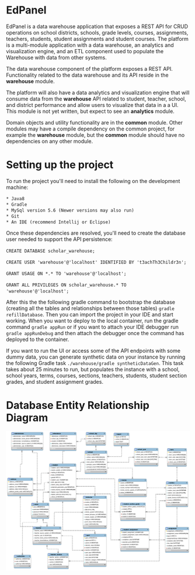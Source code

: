 EdPanel
================
EdPanel is a data warehouse application that exposes a REST API for CRUD operations on school districts, schools, grade levels, courses, assignments, teachers, students, student assignments and student courses. The platform is a multi-module application with a data warehouse, an analytics and visualization engine, and an ETL component used to populate the Warehouse with data from other systems.

The data warehouse component of the platform exposes a REST API. Functionality related to the data warehouse and its API reside in the **warehouse** module.

The platform will also have a data analytics and visualization engine that will consume data from the **warehouse** API related to student, teacher, school, and district performance and allow users to visualize that data in a a UI.  This module is not yet written, but expect to see an **analytics** module.

Domain objects and utility functionality are in the **common** module.  Other modules may have a compile dependency on the common project, for example the **warehouse** module, but the **common** module should have no dependencies on any other module.

Setting up the project
================
To run the project you'll need to install the following on the development machine:

    * Java8
    * Gradle
    * MySql version 5.6 (Newer versions may also run)
    * Git
    * An IDE (recommend Intellij or Eclipse)
    
Once these dependencies are resolved, you'll need to create the database user needed to support the API persistence:

`CREATE DATABASE scholar_warehouse;`

`CREATE USER 'warehouse'@'localhost' IDENTIFIED BY 't3achTh3Childr3n';`

`GRANT USAGE ON *.* TO 'warehouse'@'localhost';`

`GRANT ALL PRIVILEGES ON scholar_warehouse.* TO 'warehouse'@'localhost';`

After this the the following gradle command to bootstrap the database (creating all the tables and relationships between those tables) `gradle refillDatabase`. Then you can import the project in your IDE and start working.  When you want to deploy to the local container, run the gradle command `gradle appRun` or if you want to attach your IDE debugger run `gradle appRunDebug` and then attach the debugger once the command has deployed to the container.

If you want to run the UI or access some of the API endpoints with some dummy data, you can generate synthetic data on your instance by running the following Gradle task `./warehouse/gradle syntheticDataGen`.  This task takes about 25 minutes to run, but populates the instance with a school, school years, terms, courses, sections, teachers, students, student section grades, and student assignment grades.

Database Entity Relationship Diagram
================
![Alt text](database/DatabaseModel.png)
